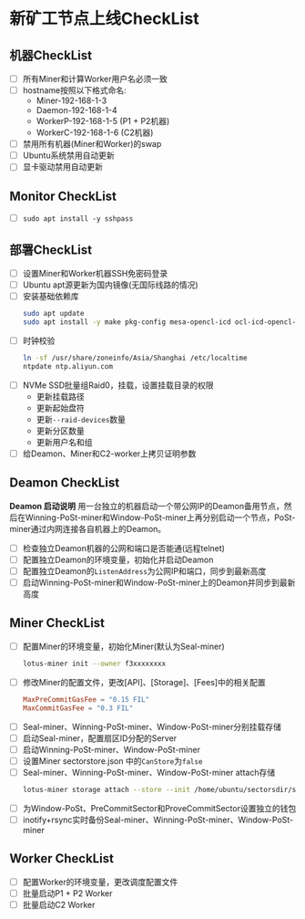 # 新矿工节点上线CheckList

## 机器CheckList
- [ ] 所有Miner和计算Worker用户名必须一致
- [ ] hostname按照以下格式命名:
  - Miner-192-168-1-3
  - Daemon-192-168-1-4
  - WorkerP-192-168-1-5 (P1 + P2机器)
  - WorkerC-192-168-1-6 (C2机器)
- [ ] 禁用所有机器(Miner和Worker)的swap
- [ ] Ubuntu系统禁用自动更新
- [ ] 显卡驱动禁用自动更新

## Monitor CheckList
- [ ] `sudo apt install -y sshpass`

## 部署CheckList
- [ ] 设置Miner和Worker机器SSH免密码登录
- [ ] Ubuntu apt源更新为国内镜像(无国际线路的情况)
- [ ] 安装基础依赖库
  ```sh
  sudo apt update
  sudo apt install -y make pkg-config mesa-opencl-icd ocl-icd-opencl-dev libclang-dev libhwloc-dev hwloc gcc git bzr jq tree openssh-server python3
  ```
- [ ] 时钟校验
  ```sh
  ln -sf /usr/share/zoneinfo/Asia/Shanghai /etc/localtime
  ntpdate ntp.aliyun.com
  ```
- [ ] NVMe SSD批量组Raid0，挂载，设置挂载目录的权限
  - 更新挂载路径
  - 更新起始盘符
  - 更新`--raid-devices`数量
  - 更新分区数量
  - 更新用户名和组
- [ ] 给Deamon、Miner和C2-worker上拷贝证明参数

## Deamon CheckList
**Deamon 启动说明**
用一台独立的机器启动一个带公网IP的Deamon备用节点，然后在Winning-PoSt-miner和Window-PoSt-miner上再分别启动一个节点，PoSt-miner通过内网连接各自机器上的Deamon。
- [ ] 检查独立Deamon机器的公网和端口是否能通(远程telnet)
- [ ] 配置独立Deamon的环境变量，初始化并启动Deamon
- [ ] 配置独立Deamon的`ListenAddress`为公网IP和端口，同步到最新高度
- [ ] 启动Winning-PoSt-miner和Window-PoSt-miner上的Deamon并同步到最新高度

## Miner CheckList
- [ ] 配置Miner的环境变量，初始化Miner(默认为Seal-miner)
  ```sh
  lotus-miner init --owner f3xxxxxxxx
  ```
- [ ] 修改Miner的配置文件，更改[API]、[Storage]、[Fees]中的相关配置
  ```toml
  MaxPreCommitGasFee = "0.15 FIL"
  MaxCommitGasFee = "0.3 FIL"
  ```
- [ ] Seal-miner、Winning-PoSt-miner、Window-PoSt-miner分别挂载存储
- [ ] 启动Seal-miner，配置扇区ID分配的Server
- [ ] 启动Winning-PoSt-miner、Window-PoSt-miner
- [ ] 设置Miner sectorstore.json 中的`CanStore`为`false`
- [ ] Seal-miner、Winning-PoSt-miner、Window-PoSt-miner attach存储
  ```sh
  lotus-miner storage attach --store --init /home/ubuntu/sectorsdir/storage
  ```
- [ ] 为Window-PoSt、PreCommitSector和ProveCommitSector设置独立的钱包
- [ ] inotify+rsync实时备份Seal-miner、Winning-PoSt-miner、Window-PoSt-miner

## Worker CheckList
- [ ] 配置Worker的环境变量，更改调度配置文件
- [ ] 批量启动P1 + P2 Worker
- [ ] 批量启动C2 Worker
